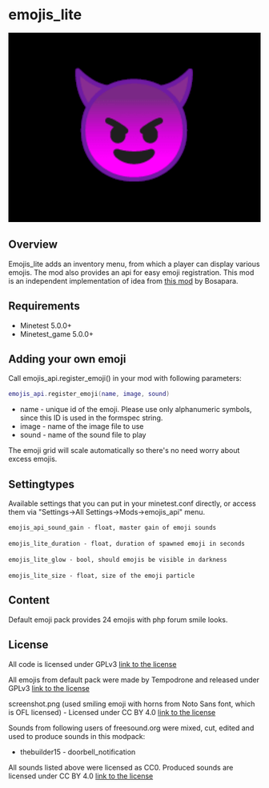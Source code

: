 # emojis_lite

![Screenshot](screenshot.png)

## Overview
Emojis_lite adds an inventory menu, from which a player can display various emojis. The mod also provides an api for easy emoji registration. This mod is an independent implementation of idea from [this mod](https://github.com/bosapara/emoji) by Bosapara.

## Requirements

- Minetest 5.0.0+
- Minetest_game 5.0.0+

## Adding your own emoji
Call emojis_api.register_emoji() in your mod with following parameters:

```Lua
emojis_api.register_emoji(name, image, sound)
```

- name - unique id of the emoji. Please use only alphanumeric symbols, since this ID is used in the formspec string.
- image - name of the image file to use
- sound - name of the sound file to play

The emoji grid will scale automatically so there's no need worry about excess emojis.


## Settingtypes
Available settings that you can put in your minetest.conf directly, or access them via "Settings->All Settings->Mods->emojis_api" menu.

```
emojis_api_sound_gain - float, master gain of emoji sounds

emojis_lite_duration - float, duration of spawned emoji in seconds

emojis_lite_glow - bool, should emojis be visible in darkness

emojis_lite_size - float, size of the emoji particle

```

## Content
Default emoji pack provides 24 emojis with php forum smile looks.

## License

All code is licensed under GPLv3 [link to the license](https://www.gnu.org/licenses/gpl-3.0.en.html)  

All emojis from default pack were made by Tempodrone and released under GPLv3 [link to the license](https://www.gnu.org/licenses/gpl-3.0.en.html)  

screenshot.png (used smiling emoji with horns from Noto Sans font, which is OFL licensed) - Licensed under CC BY 4.0 [link to the license](https://creativecommons.org/licenses/by/4.0/legalcode)  

Sounds from following users of freesound.org were mixed, cut, edited and used to produce sounds in this modpack:

- thebuilder15 - doorbell_notification

All sounds listed above were licensed as CC0. Produced sounds are licensed under CC BY 4.0 [link to the license](https://creativecommons.org/licenses/by/4.0/legalcode)
